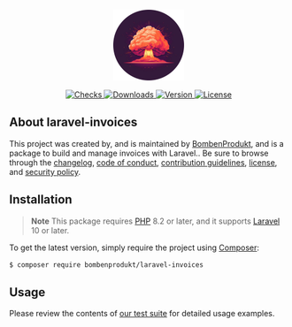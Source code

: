 <p align="center">
    <a href="https://bombenprodukt.com" target="_blank">
        <img src="https://raw.githubusercontent.com/BombenProdukt/assets/main/logo-text.svg" width="128" alt="BombenProdukt Logo" />
    </a>
</p>

<p align="center">
    <a href="https://github.com/BombenProdukt/laravel-invoices/actions">
        <img src="https://badge.sh/github/check-runs/BombenProdukt/laravel-invoices" alt="Checks" />
    </a>
    <a href="https://packagist.org/packages/bombenprodukt/laravel-invoices">
        <img src="https://badge.sh/packagist/downloads/BombenProdukt/laravel-invoices" alt="Downloads" />
    </a>
    <a href="https://packagist.org/packages/bombenprodukt/laravel-invoices">
        <img src="https://badge.sh/packagist/version/BombenProdukt/laravel-invoices" alt="Version" />
    </a>
    <a href="https://packagist.org/packages/bombenprodukt/laravel-invoices">
        <img src="https://badge.sh/packagist/license/BombenProdukt/laravel-invoices" alt="License" />
    </a>
</p>

## About laravel-invoices

This project was created by, and is maintained by [BombenProdukt](https://github.com/BombenProdukt), and is a package to build and manage invoices with Laravel.. Be sure to browse through the [changelog](CHANGELOG.md), [code of conduct](.github/CODE_OF_CONDUCT.md), [contribution guidelines](.github/CONTRIBUTING.md), [license](LICENSE), and [security policy](.github/SECURITY.md).

## Installation

> **Note**
> This package requires [PHP](https://www.php.net/) 8.2 or later, and it supports [Laravel](https://laravel.com/) 10 or later.

To get the latest version, simply require the project using [Composer](https://getcomposer.org/):

```bash
$ composer require bombenprodukt/laravel-invoices
```

## Usage

Please review the contents of [our test suite](/tests) for detailed usage examples.
